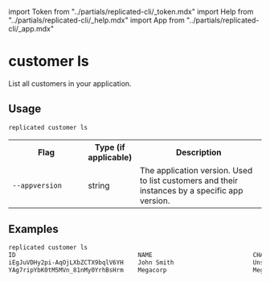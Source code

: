 import Token from "../partials/replicated-cli/_token.mdx"
import Help from "../partials/replicated-cli/_help.mdx"
import App from "../partials/replicated-cli/_app.mdx"

# customer ls

List all customers in your application.

## Usage
```bash
replicated customer ls
```

<table>
  <tr>
    <th width="30%">Flag</th>
    <th width="20%">Type (if applicable)</th>
    <th width="50%">Description</th>
  </tr>
  <Help/>
  <App/>
  <td><code>--appversion</code></td><td>string</td><td>The application version. Used to list customers and their instances by a specific app version.</td>
  <Token/>
</table>

## Examples
```bash
replicated customer ls
ID                                  NAME                            CHANNELS         EXPIRES    TYPE
iEgJuVDHy2pi-AqOjLXbZCTX9bqlV6YH    John Smith                      Unstable         Never      
YAg7ripYbK0tM5MVn_81nMy0YrhBsHrm    Megacorp                        Megacorp_Beta    Never      
```
